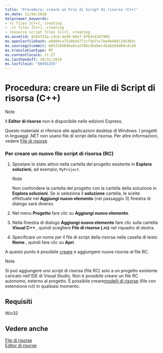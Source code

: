 ```yaml
---
title: 'Procedura: creare un File di Script di risorsa (C++)'
ms.date: 11/04/2016
helpviewer_keywords:
- rc files [C++], creating
- .rc files [C++], creating
- resource script files [C++], creating
ms.assetid: 82be732a-cdcd-4a58-8de7-976d1418f86b
ms.openlocfilehash: eb884ca7520b34771c73e71c7ee9b4d811d5383c
ms.sourcegitcommit: 6052185696adca270bc9bdbec45a626dd89cdcdd
ms.translationtype: MT
ms.contentlocale: it-IT
ms.lasthandoff: 10/31/2018
ms.locfileid: "50491255"
---
```

# <a name="how-to-create-a-resource-script-file-c"></a>Procedura: creare un File di Script di risorsa (C++)

> [!NOTE]
> Il **Editor di risorse** non è disponibile nelle edizioni Express.
>
> Questo materiale si riferisce alle applicazioni desktop di Windows. I progetti in linguaggi .NET non usano file di script della risorsa. Per altre informazioni, vedere [File di risorse](../windows/resource-files-visual-studio.md).

### <a name="to-create-a-new-resource-script-rc-file"></a>Per creare un nuovo file script di risorsa (RC)

1. Spostare lo stato attivo nella cartella del progetto esistente in **Esplora soluzioni**, ad esempio, `MyProject`.

   > [!NOTE]
   > Non confondere la cartella del progetto con la cartella della soluzione in **Esplora soluzioni**. Se si seleziona il **soluzione** cartella, le scelte effettuate nel **Aggiungi nuovo elemento** (nel passaggio 3) finestra di dialogo sarà diverso.

2. Nel menu **Progetto** fare clic su **Aggiungi nuovo elemento**.

3. Nella finestra di dialogo **Aggiungi nuovo elemento** fare clic sulla cartella **Visual C++** , quindi scegliere **File di risorse (.rc)** nel riquadro di destra.

4. Specificare un nome per il file di script della risorsa nella casella di testo **Nome** , quindi fare clic su **Apri**.

A questo punto è possibile [creare](../windows/how-to-create-a-resource.md) e aggiungere nuove risorse al file RC.

> [!NOTE]
> Si può aggiungere uno script di risorsa (file RC) solo a un progetto esistente caricato nell'IDE di Visual Studio. Non è possibile creare un file RC autonomo, esterno al progetto. È possibile creare[modelli di risorse](../windows/how-to-use-resource-templates.md) (file con estensione rct) in qualsiasi momento.

## <a name="requirements"></a>Requisiti

Win32

## <a name="see-also"></a>Vedere anche

[File di risorse](../windows/resource-files-visual-studio.md)<br/>
[Editor di risorse](../windows/resource-editors.md)